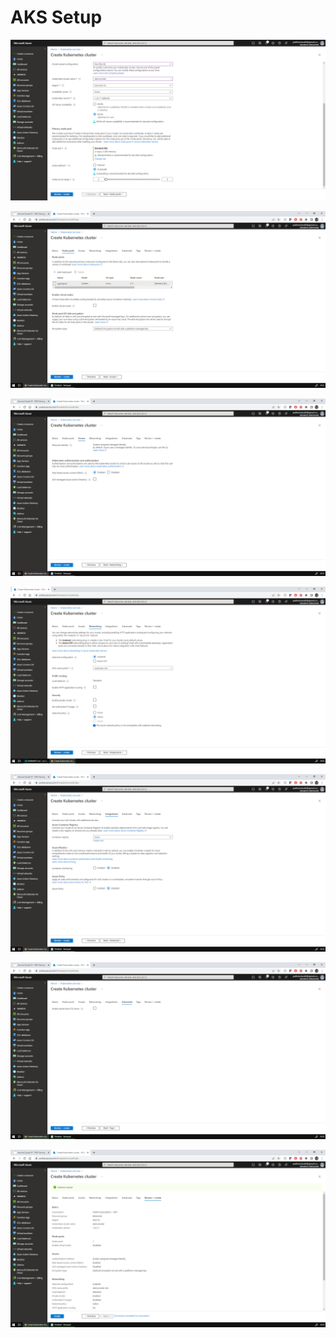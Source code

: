 # AKS Setup



![](../.gitbook/assets/22-07-12-204131.png)





![](../.gitbook/assets/22-07-12-204731.png)



![](../.gitbook/assets/22-07-12-205431.png)



![](../.gitbook/assets/22-07-12-202253.png)







![](../.gitbook/assets/22-07-12-202632.png)



![](../.gitbook/assets/22-07-12-203832.png)





![](../.gitbook/assets/22-07-12-203533.png)

